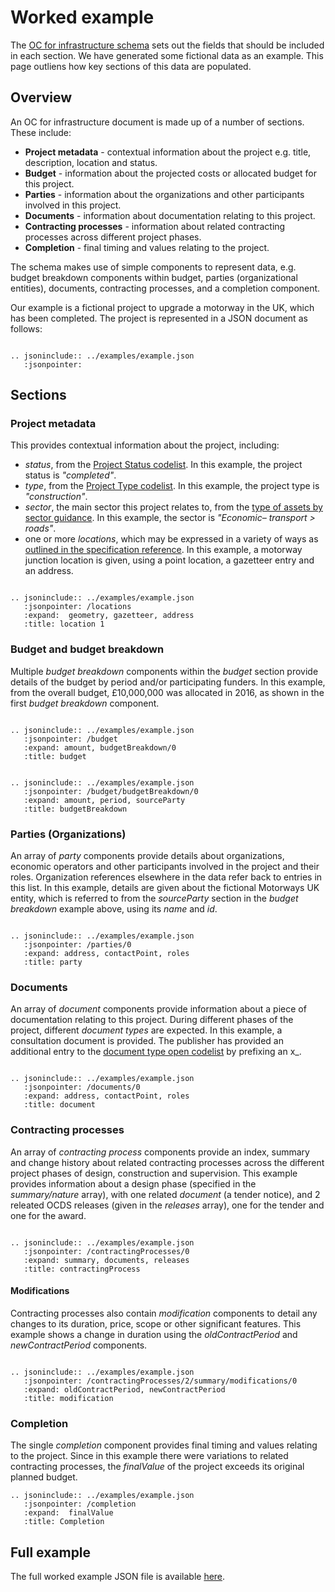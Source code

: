 # Worked example

The [OC for infrastructure schema](../../../../projects/schema) sets out the fields that should be included in each section. We have generated some fictional data as an example. This page outliens how key sections of this data are populated.

## Overview  

An OC for infrastructure document is made up of a number of sections. These include:
* **Project metadata** - contextual information about the project e.g. title, description, location and status.
* **Budget** - information about the projected costs or allocated budget for this project.
* **Parties** - information about the organizations and other participants involved in this project.
* **Documents** - information about documentation relating to this project.
* **Contracting processes** - information about related contracting processes across different project phases.
* **Completion** - final timing and values relating to the project.

The schema makes use of simple components to represent data, e.g. budget breakdown components within budget, parties (organizational entities), documents, contracting processes, and a completion component.

Our example is a fictional project to upgrade a motorway in the UK, which has been completed. The project is represented in a JSON document as follows:

```eval_rst

.. jsoninclude:: ../examples/example.json
   :jsonpointer:  
```   

## Sections

### Project metadata
This provides contextual information about the project, including:
* *status*, from the [Project Status codelist](../../../../projects/reference/#projectstatus). In this example, the project status is *"completed"*.
* *type*, from the [Project Type codelist](../../../../projects/reference/#projecttype). In this example, the project type is *"construction"*.
* *sector*, the main sector this project relates to, from the [type of assets by sector guidance](https://ppp-certification.com/ppp-certification-guide/4-where-ppps-are-used-%E2%80%93-infrastructure-sectors). In this example, the sector is *"Economic– transport > roads"*.
* one or more *locations*, which may be expressed in a variety of ways as [outlined in the specification reference](../../../../projects/reference/#locations). In this example, a motorway junction location is given, using a point location, a gazetteer entry and an address.
```eval_rst

.. jsoninclude:: ../examples/example.json
   :jsonpointer: /locations
   :expand:  geometry, gazetteer, address
   :title: location 1

```

### Budget and budget breakdown
Multiple *budget breakdown* components within the *budget* section provide details of the budget by period and/or participating funders. In this example, from the overall budget, £10,000,000 was allocated in 2016, as shown in the first *budget breakdown* component.
  ```eval_rst

  .. jsoninclude:: ../examples/example.json
     :jsonpointer: /budget
     :expand: amount, budgetBreakdown/0
     :title: budget

  ```

  ```eval_rst

  .. jsoninclude:: ../examples/example.json
     :jsonpointer: /budget/budgetBreakdown/0
     :expand: amount, period, sourceParty
     :title: budgetBreakdown

  ```
### Parties (Organizations)

An array of *party* components provide details about organizations, economic operators and other participants involved in the project and their roles. Organization references elsewhere in the data refer back to entries in this list. In this example, details are given about the fictional Motorways UK entity, which is referred to from the *sourceParty* section in the *budget breakdown* example above, using its *name* and *id*.

```eval_rst

.. jsoninclude:: ../examples/example.json
   :jsonpointer: /parties/0
   :expand: address, contactPoint, roles
   :title: party

```


### Documents

An array of *document* components provide information about a piece of documentation relating to this project. During different phases of the project, different *document types* are expected. In this example, a consultation document is provided. The publisher has provided an additional entry to the [document type open codelist](../../../../projects/reference/#documenttype) by prefixing an x_.

```eval_rst

.. jsoninclude:: ../examples/example.json
   :jsonpointer: /documents/0
   :expand: address, contactPoint, roles
   :title: document

```
### Contracting processes

An array of *contracting process* components provide an index, summary and change history about related contracting processes across the different project phases of design, construction and supervision. This example provides information about a design phase (specified in the *summary/nature* array), with one related *document* (a tender notice), and 2 releated OCDS releases (given in the *releases* array), one for the tender and one for the award.

```eval_rst

.. jsoninclude:: ../examples/example.json
   :jsonpointer: /contractingProcesses/0
   :expand: summary, documents, releases
   :title: contractingProcess

```

#### Modifications

Contracting processes also contain *modification* components to detail any changes to its duration, price, scope or other significant features. This example shows a change in duration using the *oldContractPeriod* and *newContractPeriod* components.

```eval_rst

.. jsoninclude:: ../examples/example.json
   :jsonpointer: /contractingProcesses/2/summary/modifications/0
   :expand: oldContractPeriod, newContractPeriod
   :title: modification

```

### Completion
The single *completion* component provides final timing and values relating to the project. Since in this example there were variations to related contracting processes, the *finalValue* of the project exceeds its original planned budget.

```eval_rst
.. jsoninclude:: ../examples/example.json
   :jsonpointer: /completion
   :expand:  finalValue
   :title: Completion

```

## Full example
The full worked example JSON file is available [here](../../../../_static/example.json).
